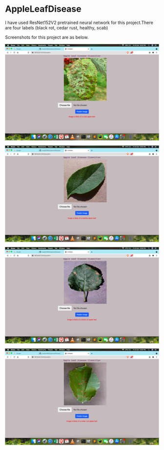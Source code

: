 # AppleLeafDisease

I have used ResNet152V2 pretrained neural network for this project.There are four labels (black rot, cedar rust, healthy, scab)

Screenshots for this project are as below.

![](screenshots/Screenshot_1.png)


![](screenshots/Screenshot_2.png)



![](screenshots/Screenshot_3.png)


![](screenshots/Screenshot_4.png)
